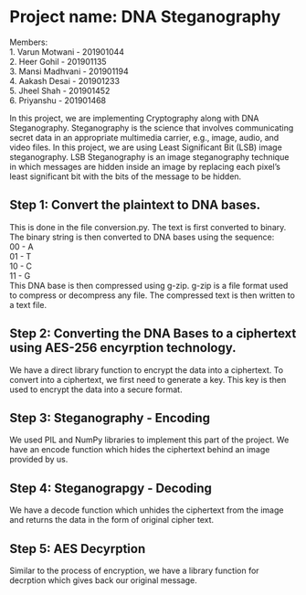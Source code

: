 # Project name: DNA Steganography
Members:\
	1. Varun Motwani - 201901044\
	2. Heer Gohil - 201901135\
	3. Mansi Madhvani - 201901194\
	4. Aakash Desai - 201901233\
	5. Jheel Shah - 201901452\
	6. Priyanshu - 201901468

In this project, we are implementing Cryptography along with DNA Steganography. 
Steganography is the science that involves communicating secret data in an appropriate multimedia carrier, e.g., image, audio, and video files.
In this project, we are using Least Significant Bit (LSB) image steganography. 
LSB Steganography is an image steganography technique in which messages are hidden inside an image by replacing each pixel’s least significant bit with the bits of the message to be hidden.

## Step 1: Convert the plaintext to DNA bases.
This is done in the file conversion.py. The text is first converted to binary. The binary string is then converted to DNA bases using the sequence:\
00 - A\
01 - T\
10 - C\
11 - G\
This DNA base is then compressed using g-zip. 
g-zip is a file format used to compress or decompress any file.
The compressed text is then written to a text file.

## Step 2: Converting the DNA Bases to a ciphertext using AES-256 encyrption technology.
We have a direct library function to encrypt the data into a ciphertext. To convert into a ciphertext, we first need to generate a key. 
This key is then used to encrypt the data into a secure format.

## Step 3: Steganography - Encoding
We used PIL and NumPy libraries to implement this part of the project. 
We have an encode function which hides the ciphertext behind an image provided by us.

## Step 4: Steganograpgy - Decoding
We have a decode function which unhides the ciphertext from the image and returns the data in the form of original cipher text.

## Step 5: AES Decyrption
Similar to the process of encryption, we have a library function for decrption which gives back our original message.
